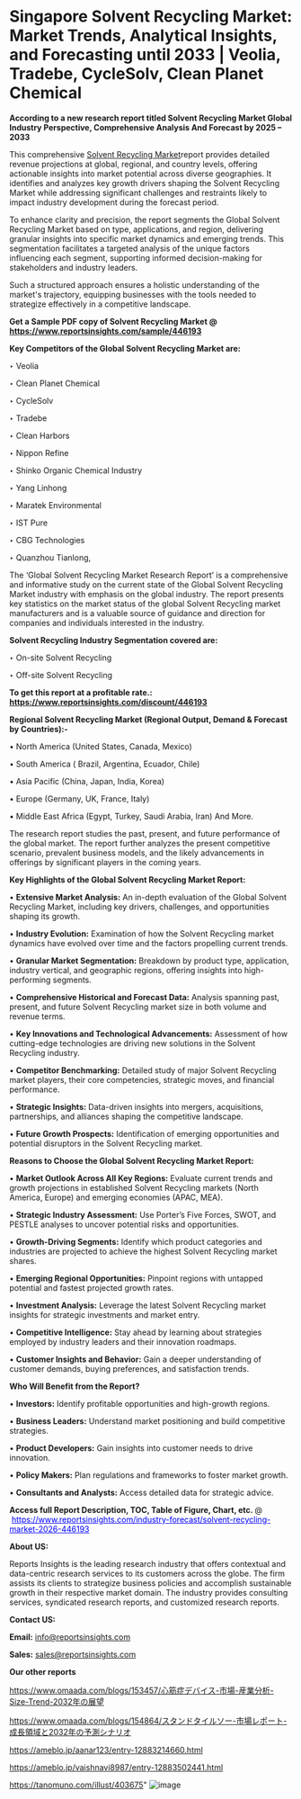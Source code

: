 # Singapore Solvent Recycling Market: Market Trends, Analytical Insights, and Forecasting until 2033 | Veolia, Tradebe, CycleSolv, Clean Planet Chemical

<strong>According to a new research report titled Solvent Recycling Market Global Industry Perspective, Comprehensive Analysis And Forecast by 2025 – 2033</strong>

This comprehensive <a href=https://www.reportsinsights.com/sample/446193>Solvent Recycling Market</a>report provides detailed revenue projections at global, regional, and country levels, offering actionable insights into market potential across diverse geographies. It identifies and analyzes key growth drivers shaping the Solvent Recycling Market while addressing significant challenges and restraints likely to impact industry development during the forecast period.

To enhance clarity and precision, the report segments the Global Solvent Recycling Market based on type, applications, and region, delivering granular insights into specific market dynamics and emerging trends. This segmentation facilitates a targeted analysis of the unique factors influencing each segment, supporting informed decision-making for stakeholders and industry leaders.

Such a structured approach ensures a holistic understanding of the market's trajectory, equipping businesses with the tools needed to strategize effectively in a competitive landscape.

<strong>Get a Sample PDF copy of Solvent Recycling Market </strong><strong>@<a href=https://www.reportsinsights.com/sample/446193 style=color:#0000ff;> https://www.reportsinsights.com/sample/446193</a></strong></font>

<strong>Key Competitors of the Global Solvent Recycling Market are:</strong>

‣ Veolia

‣ Clean Planet Chemical

‣ CycleSolv

‣ Tradebe

‣ Clean Harbors

‣ Nippon Refine

‣ Shinko Organic Chemical Industry

‣ Yang Linhong

‣ Maratek Environmental

‣ IST Pure

‣ CBG Technologies

‣ Quanzhou Tianlong,

The ‘Global Solvent Recycling Market Research Report’ is a comprehensive and informative study on the current state of the Global Solvent Recycling Market industry with emphasis on the global industry. The report presents key statistics on the market status of the global Solvent Recycling market manufacturers and is a valuable source of guidance and direction for companies and individuals interested in the industry.

<strong>Solvent Recycling Industry Segmentation covered are:</strong>

‣ On-site Solvent Recycling

‣ Off-site Solvent Recycling

<strong>To get this report at a profitable rate.: <a href=https://www.reportsinsights.com/discount/446193 style=color:#0000ff;>https://www.reportsinsights.com/discount/446193</a></strong></font>

<strong>Regional Solvent Recycling Market (Regional Output, Demand &amp; Forecast by Countries):-</strong>

• North America (United States, Canada, Mexico)

• South America ( Brazil, Argentina, Ecuador, Chile)

• Asia Pacific (China, Japan, India, Korea)

• Europe (Germany, UK, France, Italy)

• Middle East Africa (Egypt, Turkey, Saudi Arabia, Iran) And More.

The research report studies the past, present, and future performance of the global market. The report further analyzes the present competitive scenario, prevalent business models, and the likely advancements in offerings by significant players in the coming years.

<strong>Key Highlights of the Global Solvent Recycling Market Report:</strong>

• <strong>Extensive Market Analysis:</strong> An in-depth evaluation of the Global Solvent Recycling Market, including key drivers, challenges, and opportunities shaping its growth.

• <strong>Industry Evolution:</strong> Examination of how the Solvent Recycling market dynamics have evolved over time and the factors propelling current trends.

• <strong>Granular Market Segmentation:</strong> Breakdown by product type, application, industry vertical, and geographic regions, offering insights into high-performing segments.

• <strong>Comprehensive Historical and Forecast Data:</strong> Analysis spanning past, present, and future Solvent Recycling market size in both volume and revenue terms.

• <strong>Key Innovations and Technological Advancements:</strong> Assessment of how cutting-edge technologies are driving new solutions in the Solvent Recycling industry.

• <strong>Competitor Benchmarking:</strong> Detailed study of major Solvent Recycling market players, their core competencies, strategic moves, and financial performance.

• <strong>Strategic Insights:</strong> Data-driven insights into mergers, acquisitions, partnerships, and alliances shaping the competitive landscape.

• <strong>Future Growth Prospects:</strong> Identification of emerging opportunities and potential disruptors in the Solvent Recycling market.

<strong>Reasons to Choose the Global Solvent Recycling Market Report:</strong>

• <strong>Market Outlook Across All Key Regions:</strong> Evaluate current trends and growth projections in established Solvent Recycling markets (North America, Europe) and emerging economies (APAC, MEA).

• <strong>Strategic Industry Assessment:</strong> Use Porter’s Five Forces, SWOT, and PESTLE analyses to uncover potential risks and opportunities.

• <strong>Growth-Driving Segments:</strong> Identify which product categories and industries are projected to achieve the highest Solvent Recycling market shares.

• <strong>Emerging Regional Opportunities:</strong> Pinpoint regions with untapped potential and fastest projected growth rates.

• <strong>Investment Analysis:</strong> Leverage the latest Solvent Recycling market insights for strategic investments and market entry.

• <strong>Competitive Intelligence:</strong> Stay ahead by learning about strategies employed by industry leaders and their innovation roadmaps.

• <strong>Customer Insights and Behavior:</strong> Gain a deeper understanding of customer demands, buying preferences, and satisfaction trends.

<strong>Who Will Benefit from the Report?</strong>

• <strong>Investors:</strong> Identify profitable opportunities and high-growth regions.

• <strong>Business Leaders:</strong> Understand market positioning and build competitive strategies.

• <strong>Product Developers:</strong> Gain insights into customer needs to drive innovation.

• <strong>Policy Makers:</strong> Plan regulations and frameworks to foster market growth.

• <strong>Consultants and Analysts:</strong> Access detailed data for strategic advice.
</ul>
<strong>Access full Report Description, TOC, Table of Figure, Chart, etc. </strong>@  <a href=https://www.reportsinsights.com/industry-forecast/solvent-recycling-market-2026-446193 style=color:#0000ff;>https://www.reportsinsights.com/industry-forecast/solvent-recycling-market-2026-446193</a></font>

<strong><strong>About US</strong>:</strong>

Reports Insights is the leading research industry that offers contextual and data-centric research services to its customers across the globe. The firm assists its clients to strategize business policies and accomplish sustainable growth in their respective market domain. The industry provides consulting services, syndicated research reports, and customized research reports.

<strong>Contact US:</strong>

<p class=""""><b>Email:</b> <a href=mailto:info@reportsinsights.com>info@reportsinsights.com</a></p>
<p class=""""><b>Sales:</b> <a href=mailto:sales@reportsinsights.com>sales@reportsinsights.com</a></p>

<strong>Our other reports</strong>

<a href=https://www.omaada.com/blogs/153457/心筋症デバイス-市場-産業分析-Size-Trend-2032年の展望>https://www.omaada.com/blogs/153457/心筋症デバイス-市場-産業分析-Size-Trend-2032年の展望</a>

<a href=https://www.omaada.com/blogs/154864/スタンドタイルソー-市場レポート-成長領域と2032年の予測シナリオ>https://www.omaada.com/blogs/154864/スタンドタイルソー-市場レポート-成長領域と2032年の予測シナリオ</a>

<a href=https://ameblo.jp/aanar123/entry-12883214660.html>https://ameblo.jp/aanar123/entry-12883214660.html</a>

<a href=https://ameblo.jp/vaishnavi8987/entry-12883502441.html>https://ameblo.jp/vaishnavi8987/entry-12883502441.html</a>

<a href=https://tanomuno.com/illust/403675>https://tanomuno.com/illust/403675</a>"
![image](https://github.com/user-attachments/assets/96bb9751-4a2e-418a-9efd-fb39f885cb2f)
